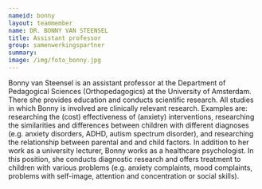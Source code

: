 ```yaml
---
nameid: bonny
layout: teammember
name: DR. BONNY VAN STEENSEL
title: Assistant professor
group: samenwerkingspartner
summary: 
image: /img/foto_bonny.jpg
---
```


Bonny van Steensel is an assistant professor at the Department of Pedagogical Sciences (Orthopedagogics) at the University of Amsterdam. There she provides education and conducts scientific research. All studies in which Bonny is involved are clinically relevant research. Examples are: researching the (cost) effectiveness of (anxiety) interventions, researching the similarities and differences between children with different diagnoses (e.g. anxiety disorders, ADHD, autism spectrum disorder), and researching the relationship between parental and and child factors. In addition to her work as a university lecturer, Bonny works as a healthcare psychologist. In this position, she conducts diagnostic research and offers treatment to children with various problems (e.g. anxiety complaints, mood complaints, problems with self-image, attention and concentration or social skills). 
